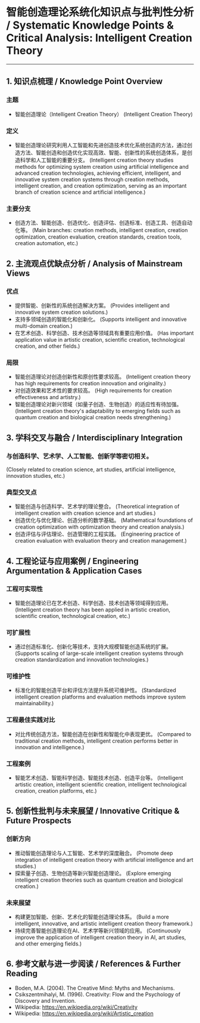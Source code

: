 # 智能创造理论系统化知识点与批判性分析 / Systematic Knowledge Points & Critical Analysis: Intelligent Creation Theory

---

## 1. 知识点梳理 / Knowledge Point Overview

### 主题
- 智能创造理论（Intelligent Creation Theory）
  (Intelligent Creation Theory)

### 定义
- 智能创造理论研究利用人工智能和先进创造技术优化系统创造的方法，通过创造方法、智能创造和创造优化实现高效、智能、创新性的系统创造体系，是创造科学和人工智能的重要分支。
  (Intelligent creation theory studies methods for optimizing system creation using artificial intelligence and advanced creation technologies, achieving efficient, intelligent, and innovative system creation systems through creation methods, intelligent creation, and creation optimization, serving as an important branch of creation science and artificial intelligence.)

### 主要分支
- 创造方法、智能创造、创造优化、创造评估、创造标准、创造工具、创造自动化等。
  (Main branches: creation methods, intelligent creation, creation optimization, creation evaluation, creation standards, creation tools, creation automation, etc.)

## 2. 主流观点优缺点分析 / Analysis of Mainstream Views

### 优点
- 提供智能、创新性的系统创造解决方案。
  (Provides intelligent and innovative system creation solutions.)
- 支持多领域创造的智能化和创新化。
  (Supports intelligent and innovative multi-domain creation.)
- 在艺术创造、科学创造、技术创造等领域具有重要应用价值。
  (Has important application value in artistic creation, scientific creation, technological creation, and other fields.)

### 局限
- 智能创造理论对创造创新性和原创性要求较高。
  (Intelligent creation theory has high requirements for creation innovation and originality.)
- 对创造效果和艺术性的要求较高。
  (High requirements for creation effectiveness and artistry.)
- 智能创造理论对新兴领域（如量子创造、生物创造）的适应性有待加强。
  (Intelligent creation theory's adaptability to emerging fields such as quantum creation and biological creation needs strengthening.)

## 3. 学科交叉与融合 / Interdisciplinary Integration

### 与创造科学、艺术学、人工智能、创新学等密切相关。
  (Closely related to creation science, art studies, artificial intelligence, innovation studies, etc.)

### 典型交叉点
- 智能创造与创造科学、艺术学的理论整合。
  (Theoretical integration of intelligent creation with creation science and art studies.)
- 创造优化与优化理论、创造分析的数学基础。
  (Mathematical foundations of creation optimization with optimization theory and creation analysis.)
- 创造评估与评估理论、创造管理的工程实践。
  (Engineering practice of creation evaluation with evaluation theory and creation management.)

## 4. 工程论证与应用案例 / Engineering Argumentation & Application Cases

### 工程可实现性
- 智能创造理论已在艺术创造、科学创造、技术创造等领域得到应用。
  (Intelligent creation theory has been applied in artistic creation, scientific creation, technological creation, etc.)

### 可扩展性
- 通过创造标准化、创新化等技术，支持大规模智能创造系统的扩展。
  (Supports scaling of large-scale intelligent creation systems through creation standardization and innovation technologies.)

### 可维护性
- 标准化的智能创造平台和评估方法提升系统可维护性。
  (Standardized intelligent creation platforms and evaluation methods improve system maintainability.)

### 工程最佳实践对比
- 对比传统创造方法，智能创造在创新性和智能化中表现更优。
  (Compared to traditional creation methods, intelligent creation performs better in innovation and intelligence.)

### 工程案例
- 智能艺术创造、智能科学创造、智能技术创造、创造平台等。
  (Intelligent artistic creation, intelligent scientific creation, intelligent technological creation, creation platforms, etc.)

## 5. 创新性批判与未来展望 / Innovative Critique & Future Prospects

### 创新方向
- 推动智能创造理论与人工智能、艺术学的深度融合。
  (Promote deep integration of intelligent creation theory with artificial intelligence and art studies.)
- 探索量子创造、生物创造等新兴智能创造理论。
  (Explore emerging intelligent creation theories such as quantum creation and biological creation.)

### 未来展望
- 构建更加智能、创新、艺术化的智能创造理论体系。
  (Build a more intelligent, innovative, and artistic intelligent creation theory framework.)
- 持续完善智能创造理论在AI、艺术学等新兴领域的应用。
  (Continuously improve the application of intelligent creation theory in AI, art studies, and other emerging fields.)

## 6. 参考文献与进一步阅读 / References & Further Reading

- Boden, M.A. (2004). The Creative Mind: Myths and Mechanisms.
- Csikszentmihalyi, M. (1996). Creativity: Flow and the Psychology of Discovery and Invention.
- Wikipedia: <https://en.wikipedia.org/wiki/Creativity>
- Wikipedia: <https://en.wikipedia.org/wiki/Artistic_creation> 